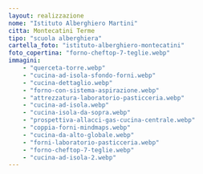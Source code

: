 ```yaml
---
layout: realizzazione
nome: "Istituto Alberghiero Martini"
citta: Montecatini Terme
tipo: "scuola alberghiera"
cartella_foto: "istituto-alberghiero-montecatini"
foto_copertina: "forno-cheftop-7-teglie.webp"
immagini:
    - "querceta-torre.webp"
    - "cucina-ad-isola-sfondo-forni.webp"
    - "cucina-dettaglio.webp"
    - "forno-con-sistema-aspirazione.webp"
    - "attrezzatura-laboratorio-pasticceria.webp"
    - "cucina-ad-isola.webp"
    - "cucina-isola-da-sopra.webp"
    - "prospettiva-allacci-gas-cucina-centrale.webp"
    - "coppia-forni-mindmaps.webp"
    - "cucina-da-alto-globale.webp"
    - "forni-laboratorio-pasticceria.webp"
    - "forno-cheftop-7-teglie.webp"
    - "cucina-ad-isola-2.webp"
---
```

